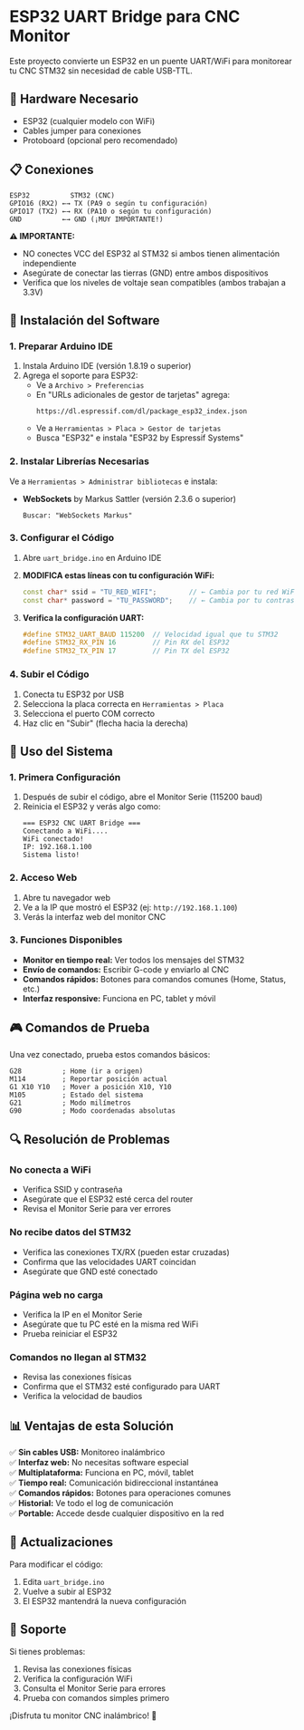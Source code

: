 # ESP32 UART Bridge para CNC Monitor

Este proyecto convierte un ESP32 en un puente UART/WiFi para monitorear tu CNC STM32 sin necesidad de cable USB-TTL.

## 🔧 Hardware Necesario

- ESP32 (cualquier modelo con WiFi)
- Cables jumper para conexiones
- Protoboard (opcional pero recomendado)

## 📋 Conexiones

```
ESP32          STM32 (CNC)
GPIO16 (RX2) ←→ TX (PA9 o según tu configuración)
GPIO17 (TX2) ←→ RX (PA10 o según tu configuración)  
GND          ←→ GND (¡MUY IMPORTANTE!)
```

**⚠️ IMPORTANTE:**
- NO conectes VCC del ESP32 al STM32 si ambos tienen alimentación independiente
- Asegúrate de conectar las tierras (GND) entre ambos dispositivos
- Verifica que los niveles de voltaje sean compatibles (ambos trabajan a 3.3V)

## 🚀 Instalación del Software

### 1. Preparar Arduino IDE

1. Instala Arduino IDE (versión 1.8.19 o superior)
2. Agrega el soporte para ESP32:
   - Ve a `Archivo > Preferencias`
   - En "URLs adicionales de gestor de tarjetas" agrega:
     ```
     https://dl.espressif.com/dl/package_esp32_index.json
     ```
   - Ve a `Herramientas > Placa > Gestor de tarjetas`
   - Busca "ESP32" e instala "ESP32 by Espressif Systems"

### 2. Instalar Librerías Necesarias

Ve a `Herramientas > Administrar bibliotecas` e instala:

- **WebSockets** by Markus Sattler (versión 2.3.6 o superior)
  ```
  Buscar: "WebSockets Markus"
  ```

### 3. Configurar el Código

1. Abre `uart_bridge.ino` en Arduino IDE
2. **MODIFICA estas líneas con tu configuración WiFi:**
   ```cpp
   const char* ssid = "TU_RED_WIFI";        // ← Cambia por tu red WiFi
   const char* password = "TU_PASSWORD";    // ← Cambia por tu contraseña
   ```

3. **Verifica la configuración UART:**
   ```cpp
   #define STM32_UART_BAUD 115200  // Velocidad igual que tu STM32
   #define STM32_RX_PIN 16         // Pin RX del ESP32
   #define STM32_TX_PIN 17         // Pin TX del ESP32
   ```

### 4. Subir el Código

1. Conecta tu ESP32 por USB
2. Selecciona la placa correcta en `Herramientas > Placa`
3. Selecciona el puerto COM correcto
4. Haz clic en "Subir" (flecha hacia la derecha)

## 📱 Uso del Sistema

### 1. Primera Configuración

1. Después de subir el código, abre el Monitor Serie (115200 baud)
2. Reinicia el ESP32 y verás algo como:
   ```
   === ESP32 CNC UART Bridge ===
   Conectando a WiFi....
   WiFi conectado!
   IP: 192.168.1.100
   Sistema listo!
   ```

### 2. Acceso Web

1. Abre tu navegador web
2. Ve a la IP que mostró el ESP32 (ej: `http://192.168.1.100`)
3. Verás la interfaz web del monitor CNC

### 3. Funciones Disponibles

- **Monitor en tiempo real:** Ver todos los mensajes del STM32
- **Envío de comandos:** Escribir G-code y enviarlo al CNC
- **Comandos rápidos:** Botones para comandos comunes (Home, Status, etc.)
- **Interfaz responsive:** Funciona en PC, tablet y móvil

## 🎮 Comandos de Prueba

Una vez conectado, prueba estos comandos básicos:

```gcode
G28          ; Home (ir a origen)
M114         ; Reportar posición actual  
G1 X10 Y10   ; Mover a posición X10, Y10
M105         ; Estado del sistema
G21          ; Modo milímetros
G90          ; Modo coordenadas absolutas
```

## 🔍 Resolución de Problemas

### No conecta a WiFi
- Verifica SSID y contraseña
- Asegúrate que el ESP32 esté cerca del router
- Revisa el Monitor Serie para ver errores

### No recibe datos del STM32
- Verifica las conexiones TX/RX (pueden estar cruzadas)
- Confirma que las velocidades UART coincidan
- Asegúrate que GND esté conectado

### Página web no carga
- Verifica la IP en el Monitor Serie
- Asegúrate que tu PC esté en la misma red WiFi
- Prueba reiniciar el ESP32

### Comandos no llegan al STM32
- Revisa las conexiones físicas
- Confirma que el STM32 esté configurado para UART
- Verifica la velocidad de baudios

## 📊 Ventajas de esta Solución

✅ **Sin cables USB:** Monitoreo inalámbrico  
✅ **Interfaz web:** No necesitas software especial  
✅ **Multiplataforma:** Funciona en PC, móvil, tablet  
✅ **Tiempo real:** Comunicación bidireccional instantánea  
✅ **Comandos rápidos:** Botones para operaciones comunes  
✅ **Historial:** Ve todo el log de comunicación  
✅ **Portable:** Accede desde cualquier dispositivo en la red  

## 🔄 Actualizaciones

Para modificar el código:
1. Edita `uart_bridge.ino`
2. Vuelve a subir al ESP32
3. El ESP32 mantendrá la nueva configuración

## 🤝 Soporte

Si tienes problemas:
1. Revisa las conexiones físicas
2. Verifica la configuración WiFi
3. Consulta el Monitor Serie para errores
4. Prueba con comandos simples primero

¡Disfruta tu monitor CNC inalámbrico! 🎉
